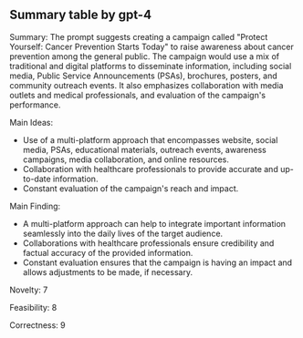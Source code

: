 ## Summary table by gpt-4
Summary: 
The prompt suggests creating a campaign called "Protect Yourself: Cancer Prevention Starts Today" to raise awareness about cancer prevention among the general public. The campaign would use a mix of traditional and digital platforms to disseminate information, including social media, Public Service Announcements (PSAs), brochures, posters, and community outreach events. It also emphasizes collaboration with media outlets and medical professionals, and evaluation of the campaign's performance.

Main Ideas: 
- Use of a multi-platform approach that encompasses website, social media, PSAs, educational materials, outreach events, awareness campaigns, media collaboration, and online resources.
- Collaboration with healthcare professionals to provide accurate and up-to-date information.
- Constant evaluation of the campaign's reach and impact.

Main Finding: 
- A multi-platform approach can help to integrate important information seamlessly into the daily lives of the target audience.
- Collaborations with healthcare professionals ensure credibility and factual accuracy of the provided information.
- Constant evaluation ensures that the campaign is having an impact and allows adjustments to be made, if necessary.

Novelty: 
7

Feasibility: 
8

Correctness: 
9